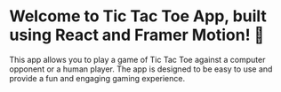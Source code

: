 # Welcome to Tic Tac Toe App, built using React and Framer Motion! 🎉

This app allows you to play a game of Tic Tac Toe against a computer opponent or a human player. The app is designed to be easy to use and provide a fun and engaging gaming experience.

